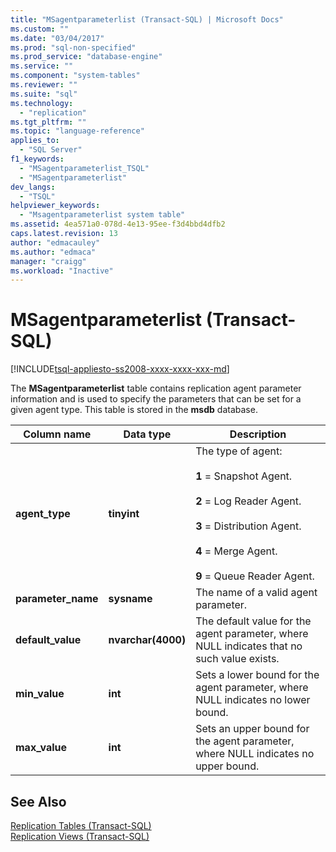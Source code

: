 ```yaml
---
title: "MSagentparameterlist (Transact-SQL) | Microsoft Docs"
ms.custom: ""
ms.date: "03/04/2017"
ms.prod: "sql-non-specified"
ms.prod_service: "database-engine"
ms.service: ""
ms.component: "system-tables"
ms.reviewer: ""
ms.suite: "sql"
ms.technology: 
  - "replication"
ms.tgt_pltfrm: ""
ms.topic: "language-reference"
applies_to: 
  - "SQL Server"
f1_keywords: 
  - "MSagentparameterlist_TSQL"
  - "MSagentparameterlist"
dev_langs: 
  - "TSQL"
helpviewer_keywords: 
  - "Msagentparameterlist system table"
ms.assetid: 4ea571a0-078d-4e13-95ee-f3d4bbd4dfb2
caps.latest.revision: 13
author: "edmacauley"
ms.author: "edmaca"
manager: "craigg"
ms.workload: "Inactive"
---
```

# MSagentparameterlist (Transact-SQL)
[!INCLUDE[tsql-appliesto-ss2008-xxxx-xxxx-xxx-md](../../includes/tsql-appliesto-ss2008-xxxx-xxxx-xxx-md.md)]

  The **MSagentparameterlist** table contains replication agent parameter information and is used to specify the parameters that can be set for a given agent type. This table is stored in the **msdb** database.  
  
|Column name|Data type|Description|  
|-----------------|---------------|-----------------|  
|**agent_type**|**tinyint**|The type of agent:<br /><br /> **1** = Snapshot Agent.<br /><br /> **2** = Log Reader Agent.<br /><br /> **3** = Distribution Agent.<br /><br /> **4** = Merge Agent.<br /><br /> **9** = Queue Reader Agent.|  
|**parameter_name**|**sysname**|The name of a valid agent parameter.|  
|**default_value**|**nvarchar(4000)**|The default value for the agent parameter, where NULL indicates that no such value exists.|  
|**min_value**|**int**|Sets a lower bound for the agent parameter, where NULL indicates no lower bound.|  
|**max_value**|**int**|Sets an upper bound for the agent parameter, where NULL indicates no upper bound.|  
  
## See Also  
 [Replication Tables &#40;Transact-SQL&#41;](../../relational-databases/system-tables/replication-tables-transact-sql.md)   
 [Replication Views &#40;Transact-SQL&#41;](../../relational-databases/system-views/replication-views-transact-sql.md)  
  
  
